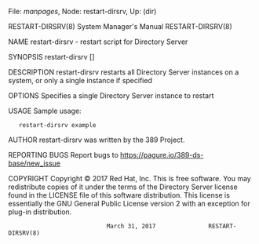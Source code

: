 File: *manpages*,  Node: restart-dirsrv,  Up: (dir)

RESTART-DIRSRV(8)           System Manager's Manual          RESTART-DIRSRV(8)



NAME
       restart-dirsrv - restart script for Directory Server

SYNOPSIS
       restart-dirsrv [<instance>]

DESCRIPTION
       restart-dirsrv  restarts all Directory Server instances on a system, or
       only a single instance if specified

OPTIONS
       <instance>
              Specifies a single Directory Server instance to restart

USAGE
       Sample usage:

       restart-dirsrv example

AUTHOR
       restart-dirsrv was written by the 389 Project.

REPORTING BUGS
       Report bugs to https://pagure.io/389-ds-base/new_issue

COPYRIGHT
       Copyright © 2017 Red Hat, Inc.
       This is free software.  You may redistribute copies  of  it  under  the
       terms of the Directory Server license found in the LICENSE file of this
       software distribution.  This license is  essentially  the  GNU  General
       Public License version 2 with an exception for plug-in distribution.



                                March 31, 2017               RESTART-DIRSRV(8)
